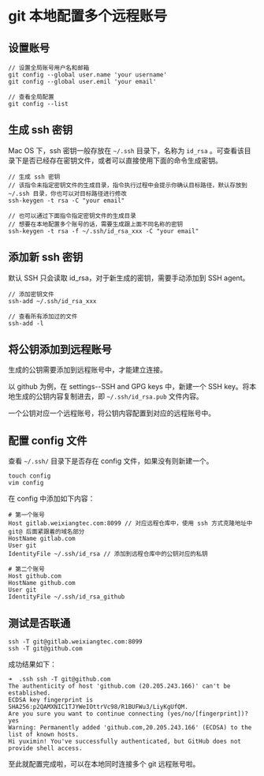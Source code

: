 # git 本地配置多个远程账号

## 设置账号

```shell
// 设置全局账号用户名和邮箱
git config --global user.name 'your username'
git config --global user.emil 'your email'

// 查看全局配置
git config --list
```

## 生成 ssh 密钥

Mac OS 下，ssh 密钥一般存放在 `~/.ssh` 目录下，名称为 `id_rsa` 。可查看该目录下是否已经存在密钥文件，或者可以直接使用下面的命令生成密钥。

```shell
// 生成 ssh 密钥
// 该指令未指定密钥文件的生成目录，指令执行过程中会提示你确认目标路径，默认存放到 ~/.ssh 目录，你也可以对目标路径进行修改
ssh-keygen -t rsa -C "your email"

// 也可以通过下面指令指定密钥文件的生成目录
// 想要在本地配置多个账号的话，需要生成跟上面不同名称的密钥
ssh-keygen -t rsa -f ~/.ssh/id_rsa_xxx -C "your email"
```

## 添加新 ssh 密钥

默认 SSH 只会读取 id_rsa，对于新生成的密钥，需要手动添加到 SSH agent。

```shell
// 添加密钥文件
ssh-add ~/.ssh/id_rsa_xxx

// 查看所有添加过的文件
ssh-add -l
```

## 将公钥添加到远程账号

生成的公钥需要添加到远程账号中，才能建立连接。

以 github 为例，在 settings--SSH and GPG keys 中，新建一个 SSH key。将本地生成的公钥内容复制进去，即 `~/.ssh/id_rsa.pub` 文件内容。

一个公钥对应一个远程账号，将公钥内容配置到对应的远程账号中。

## 配置 config 文件

查看 `~/.ssh/` 目录下是否存在 config 文件，如果没有则新建一个。

```shell
touch config
vim config
```

在 config 中添加如下内容：

```
# 第一个账号
Host gitlab.weixiangtec.com:8099 // 对应远程仓库中，使用 ssh 方式克隆地址中 git@ 后面紧跟着的域名部分
HostName gitlab.com
User git
IdentityFile ~/.ssh/id_rsa // 添加到远程仓库中的公钥对应的私钥

# 第二个账号
Host github.com
HostName github.com
User git
IdentityFile ~/.ssh/id_rsa_github
```

## 测试是否联通

```shell
ssh -T git@gitlab.weixiangtec.com:8099
ssh -T git@github.com
```

成功结果如下：

```shell
➜  .ssh ssh -T git@github.com
The authenticity of host 'github.com (20.205.243.166)' can't be established.
ECDSA key fingerprint is SHA256:p2QAMXNIC1TJYWeIOttrVc98/R1BUFWu3/LiyKgUfQM.
Are you sure you want to continue connecting (yes/no/[fingerprint])? yes
Warning: Permanently added 'github.com,20.205.243.166' (ECDSA) to the list of known hosts.
Hi yuximin! You've successfully authenticated, but GitHub does not provide shell access.
```

至此就配置完成啦，可以在本地同时连接多个 git 远程账号啦。